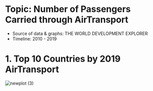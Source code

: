 # Topic: Number of Passengers Carried through AirTransport
- Source of data & graphs: THE WORLD DEVELOPMENT EXPLORER
- Timeline: 2010 - 2019

# 1. Top 10 Countries by 2019 AirTransport
![newplot (3)](https://raw.githubusercontent.com/kq49539/DATA690-ATMAN/main/individual_project/newplot%20(3).png)

